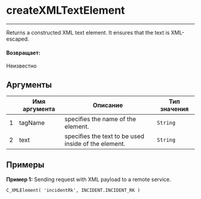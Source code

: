 # createXMLTextElement

---

Returns a constructed XML text element. It ensures that the text is XML-escaped.

#### Возвращает:

Неизвестно

## Аргументы

|  | Имя аргумента | Описание | Тип значения |
| --- | --- | --- | --- |
| 1 | tagName | specifies the name of the element. | `String` |
| 2 | text | specifies the text to be used inside of the element. | `String` |

## Примеры

**Пример 1:** Sending request with XML payload to a remote service.
```
C_XMLElement( 'incidentRk', INCIDENT.INCIDENT_RK )
```

